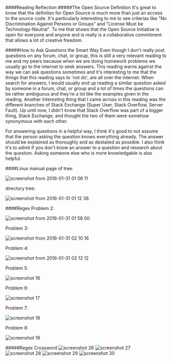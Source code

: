####Reading Reflection
#####The Open Source Definition
It's great to know that the definiton for Open Source is much more than just an access to the source code. It's particularly interesting to me to see criterias like "No Discrimination Against Persons or Groups" and "License Must be Technology-Neutral". To me that shows that the Open Source Initiative is open for everyone and anyone and is really is a collaborative commitment that allows a lot of creative freedom. 

#####How to Ask Questions the Smart Way
Even though I don't really post questions on any forum, chat, or group, this is still a very relevant reading to me and my peers because when we are doing homework problems we usually go to the internet to seek answers. This reading warns against the way we can ask questions sometimes and it's interesting to me that the things that this reading says to 'not do', are all over the internet. When search for answers, I would usually end up reading a similar question asked by someone in a forum, chat, or group and a lot of times the questions can be rather ambiguous and they're a lot like the examples given in the reading. Another interesting thing that I came across in this reading was the different branches of Stack Exchange (Super User, Stack Overflow, Server Fault). Up until now, I didn't know that Stack Overflow was part of a bigger thing, Stack Exchange, and thought the two of them were somehow synonymous with each other. 

For answering questions in a helpful way, I think it's good to not assume that the person asking the question knows everything already. The answer should be explained as thoroughly and as destailed as possible. I also think it's to admit if you don't know an answer to a question and research about the question. Asking someone else who is more knowledgable is also helpful.

####Linux
manual page of tree:


![screenshot from 2016-01-31 01 06 11](https://cloud.githubusercontent.com/assets/16448052/12699783/641d1e5a-c7c0-11e5-845d-94fe88f358d6.png)

directory tree:


![screenshot from 2016-01-31 01 12 38](https://cloud.githubusercontent.com/assets/16448052/12699785/6a751faa-c7c0-11e5-9bc2-ed03ccaa1aa2.png)

####Regex
Problem 2:


![screenshot from 2016-01-31 01 58 00](https://cloud.githubusercontent.com/assets/16448052/12699798/2de3755e-c7c1-11e5-9cc7-5a794a650993.png)

Problem 3:


![screenshot from 2016-01-31 02 10 16](https://cloud.githubusercontent.com/assets/16448052/12699799/2f15fffa-c7c1-11e5-8ce4-b621a6cdbc56.png)

Problem 4:


![screenshot from 2016-01-31 02 12 12](https://cloud.githubusercontent.com/assets/16448052/12699800/30190802-c7c1-11e5-9d1a-f80277987801.png)

Problem 5:


![screenshot 16](https://cloud.githubusercontent.com/assets/16448052/12699868/bcf9e326-c79a-11e5-9eed-aa32192b80f7.png)

Problem 6:


![screenshot 17](https://cloud.githubusercontent.com/assets/16448052/12699869/bf548ab8-c79a-11e5-879d-56235c3f99e5.png)

Problem 7:


![screenshot 18](https://cloud.githubusercontent.com/assets/16448052/12699870/c172bcfc-c79a-11e5-899b-77074c811ae9.png)

Problem 8:


![screenshot 19](https://cloud.githubusercontent.com/assets/16448052/12699872/c3432efe-c79a-11e5-8fd2-32bba4bcdcaf.png)

#####Regex Crossword
![screenshot 26](https://cloud.githubusercontent.com/assets/16448052/12700013/bdaf8b90-c79f-11e5-9361-fffa389b3836.png)
![screenshot 27](https://cloud.githubusercontent.com/assets/16448052/12700014/bf60d8cc-c79f-11e5-835c-6c08c228003d.png)
![screenshot 28](https://cloud.githubusercontent.com/assets/16448052/12700016/c151de6a-c79f-11e5-81c4-07b83cca677c.png)
![screenshot 29](https://cloud.githubusercontent.com/assets/16448052/12700017/c2ef2a98-c79f-11e5-92c9-919a3e537ee1.png)
![screenshot 30](https://cloud.githubusercontent.com/assets/16448052/12700018/c4f8c056-c79f-11e5-9e32-213c9273eb4b.png)

